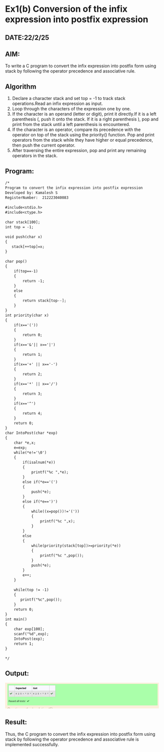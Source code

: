 # Ex1(b) Conversion of the infix expression into postfix expression
## DATE:22/2/25
## AIM:
To write a C program to convert the infix expression into postfix form using stack by following the operator precedence and associative rule.

## Algorithm
1. Declare a character stack and set top = -1 to track stack operations.Read an infix expression as input.
2. Loop through the characters of the expression one by one.
3. If the character is an operand (letter or digit), print it directly.If it is a left parenthesis (, push it onto the stack.
If it is a right parenthesis ), pop and print from the stack until a left parenthesis is encountered.
4. If the character is an operator, compare its precedence with the operator on top of the stack using the priority() function.
Pop and print operators from the stack while they have higher or equal precedence, then push the current operator.
5. After traversing the entire expression, pop and print any remaining operators in the stack.
## Program:
```
/*
Program to convert the infix expression into postfix expression
Developed by: Kamalesh S
RegisterNumber:  212223040083

#include<stdio.h>
#include<ctype.h>

char stack[100];
int top = -1;

void push(char x)
{
   stack[++top]=x;
}

char pop()
{
    if(top==-1)
    {
        return -1;
    }
    else
    {
        return stack[top--];
    }
}
int priority(char x)
{
    if(x=='('))
    {
        return 0;
    }
    if(x=='&'|| x=='|')
    {
        return 1;
    }
    if(x=='+' || x=='-')
    {
        return 2;
    }
    if(x=='*' || x=='/')
    {
        return 3;
    }
    if(x=='^')
    {
        return 4;
    }
    return 0;
}
char IntoPost(char *exp)
{
    char *e,x;
    e=exp;
    while(*e!='\0')
    {
        if(isalnum(*e))
        {
            printf("%c ",*e);
        }
        else if(*e=='(')
        {
            push(*e);
        }
        else if(*e==')')
        {
            while((x=pop())!='('))
            {
                printf("%c ",x);
            }
        }
        else
        {
            while(priority(stack[top])>=priority(*e))
            {
                printf("%c ",pop());
            }
            push(*e);
        }
        e++;
    }

    while(top != -1)
    {
       printf("%c",pop());
    }
    return 0;
}
int main()
{
    char exp[100];
    scanf("%d",exp);
    IntoPost(exp);
    return 1;
}

*/
```

## Output:

![alt text](image-1.png)

## Result:
Thus, the C program to convert the infix expression into postfix form using stack by following the operator precedence and associative rule is implemented successfully.
